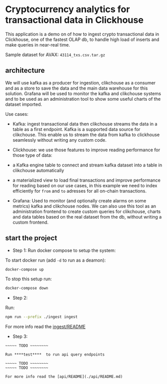 # Cryptocurrency analytics for transactional data in Clickhouse
This application is a demo on of how to ingest crypto transactional data in Clickhouse, one of the fastest OLAP db, to handle high load of inserts and make queries in near-real time. 

Sample dataset for AVAX: `43114_txs.csv.tar.gz`


## architecture
We will use kafka as a producer for ingestion, clikchouse as a consumer and as a store to save the data and the main data warehouse for this solution. Grafana will be used to monitor the kafka and clikchouse systems and to be used as an administration tool to show some useful charts of the dataset imported.

Use cases:

- Kafka: ingest transactional data then clikchouse streams the data in a table as a first endpoint. Kafka is a supported data source for clikchouse. This enable us to stream the data from kafka to clickhouse seamlessly without writing any custom code.

- Clickhouse: 
we use those features to improve reading performance for those type of data: 

- a Kafka engine table to connect and stream kafka dataset into a table in clikchouse automatically
- a materialized view to load final transactions and improve performance for reading based on our use cases, in this example we need to index efficiently for `from` and `to` adresses for all on-chain transactions.


- Grafana:
Used to monitor (and optionally create alarms on some metrics) kafka and clikchouse nodes. We can also use this tool as an administration frontend to create custom queries for clikchouse, charts and data tables based on the real dataset from the db, without writing a custom frontend.


## start the project

- Step 1:
Run docker compose to setup the system:

To start docker run (add `-d` to run as a deamon):
```sh
docker-compose up
```

To stop this setup run:
```sh
docker-compose down
```

- Step 2:

Run:
```sh
npm run --prefix ./ingest ingest
```

For more info read the [ingest/README](./ingest/README.md)

- Step 3:

~~~~~ TODO ~~~~~~~~
~~~~~ TODO ~~~~~~~~

Run ****test****  to run api query endpoints

~~~~~ TODO ~~~~~~~~
~~~~~ TODO ~~~~~~~~

For more info read the [api/README](./api/README.md)